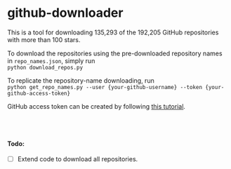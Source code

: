 # github-downloader
This is a tool for downloading 135,293 of the 192,205 GitHub repositories with more than 100 stars.  

To download the repositories using the pre-downloaded repository names in `repo_names.json`, simply run  
`python download_repos.py`  

To replicate the repository-name downloading, run  
`python get_repo_names.py --user {your-github-username} --token {your-github-access-token}`  

GitHub access token can be created by following [this tutorial](https://docs.github.com/en/github/authenticating-to-github/creating-a-personal-access-token).

<br></br>
#### Todo:
- [ ] Extend code to download all repositories.
